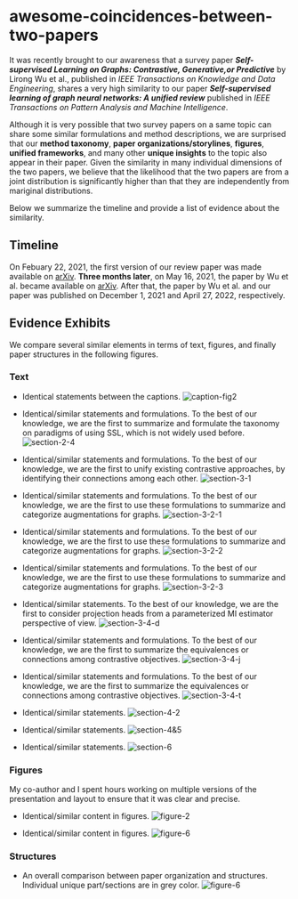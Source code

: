 # awesome-coincidences-between-two-papers

It was recently brought to our awareness that a survey paper ***Self-supervised Learning on Graphs: Contrastive, Generative,or Predictive*** by Lirong Wu et al., published in *IEEE Transactions on Knowledge and Data Engineering*, shares a very high similarity to our paper ***Self-supervised learning of graph neural networks: A unified review*** published in *IEEE Transactions on Pattern Analysis and Machine Intelligence*. 

Although it is very possible that two survey papers on a same topic can share some similar formulations and method descriptions, we are surprised that our **method taxonomy**, **paper organizations/storylines**, **figures**, **unified frameworks**, and many other **unique insights** to the topic also appear in their paper. Given the similarity in many individual dimensions of the two papers, we believe that the likelihood that the two papers are from a joint distribution is significantly higher than that they are independently from mariginal distributions. 

Below we summarize the timeline and provide a list of evidence about the similarity.

## Timeline

On Febuary 22, 2021, the first version of our review paper was made available on [arXiv](https://arxiv.org/abs/2102.10757v1). **Three months later**, on May 16, 2021, the paper by Wu et al. became available on [arXiv](https://arxiv.org/abs/2105.07342v1). After that, the paper by Wu et al. and our paper was published on December 1, 2021 and April 27, 2022, respectively.

## Evidence Exhibits

We compare several similar elements in terms of text, figures, and finally paper structures in the following figures.

### Text

- Identical statements between the captions. 
![caption-fig2](figures/caption-fig2.png)

- Identical/similar statements and formulations. To the best of our knowledge, we are the first to summarize and formulate the taxonomy on paradigms of using SSL, which is not widely used before.
![section-2-4](figures/section-2-4.png)

- Identical/similar statements and formulations. To the best of our knowledge, we are the first to unify existing contrastive approaches, by identifying their connections among each other.
![section-3-1](figures/section-3-1.png)

- Identical/similar statements and formulations. To the best of our knowledge, we are the first to use these formulations to summarize and categorize augmentations for graphs.
![section-3-2-1](figures/section-3-2-1.png)

- Identical/similar statements and formulations. To the best of our knowledge, we are the first to use these formulations to summarize and categorize augmentations for graphs.
![section-3-2-2](figures/section-3-2-2.png)

- Identical/similar statements and formulations. To the best of our knowledge, we are the first to use these formulations to summarize and categorize augmentations for graphs.
![section-3-2-3](figures/section-3-2-3.png)

- Identical/similar statements. To the best of our knowledge, we are the first to consider projection heads from a parameterized MI estimator perspective of view.
![section-3-4-d](figures/section-3-4-d.png)

- Identical/similar statements and formulations. To the best of our knowledge, we are the first to summarize the equivalences or connections among contrastive objectives.
![section-3-4-j](figures/section-3-4-j.png)

- Identical/similar statements and formulations. To the best of our knowledge, we are the first to summarize the equivalences or connections among contrastive objectives.
![section-3-4-t](figures/section-3-4-t.png)

- Identical/similar statements.
![section-4-2](figures/section-4-2.png)

- Identical/similar statements.
![section-4&5](figures/section-4&5.png)

- Identical/similar statements.
![section-6](figures/section-6.png)

### Figures

My co-author and I spent hours working on multiple versions of the presentation and layout to ensure that it was clear and precise.

- Identical/similar content in figures.
![figure-2](figures/figure-2.png)

- Identical/similar content in figures.
![figure-6](figures/figure-6.png)

### Structures

- An overall comparison between paper organization and structures. Individual unique part/sections are in grey color.
![figure-6](figures/structure.png)
